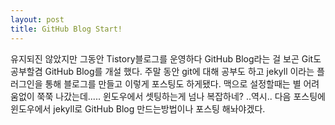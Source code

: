 ```yaml
---
layout: post
title: GitHub Blog Start!
---
```


유지되진 않았지만 그동안 Tistory블로그를 운영하다 GitHub Blog라는 걸 보곤 Git도 공부할겸 
GitHub Blog를 개설 했다.
주말 동안 git에 대해 공부도 하고 jekyll 이라는 플러그인을 통해 블로그를 만들고 이렇게 포스팅도 하게됐다.
맥으로 설정할때는 별 어려움없이 쭉쭉 나갔는데..... 윈도우에서 셋팅하는게 넘나 복잡하네? ..역시..
다음 포스팅에 윈도우에서 jekyll로 GitHub Blog 만드는방법이나 포스팅 해놔야겠다.

